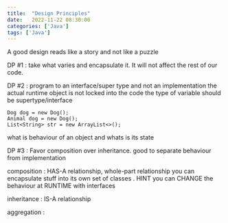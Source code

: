 ```yaml
---
title:  "Design Principles"
date:   2022-11-22 08:30:00
categories: ['Java']
tags: ['Java']
---
```


A good design reads like a story and not like a puzzle


DP #1 : take what varies and encapsulate it. It will not affect the rest of our code.

DP #2 : program to an interface/super type and not an implementation
the actual runtime object is not locked into the code
the type of variable should be supertype/interface

    Dog dog = new Dog();
    Animal dog = new Dog();
    List<String> str = new ArrayList<>();

what is behaviour of an object and whats is its state

DP #3 : Favor composition over inheritance. good to separate behaviour from implementation

composition : HAS-A relationship, whole-part relationship
you can encapsulate stuff into its own set of classes . HINT
you can CHANGE the behaviour at RUNTIME with interfaces

inheritance : IS-A relationship

aggregation : 

